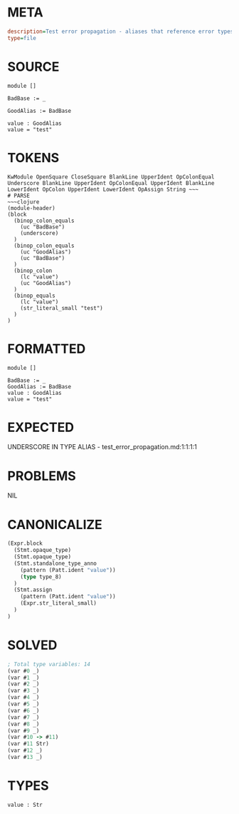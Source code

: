 # META
~~~ini
description=Test error propagation - aliases that reference error types should not propagate errors
type=file
~~~
# SOURCE
~~~roc
module []

BadBase := _

GoodAlias := BadBase

value : GoodAlias
value = "test"
~~~
# TOKENS
~~~text
KwModule OpenSquare CloseSquare BlankLine UpperIdent OpColonEqual Underscore BlankLine UpperIdent OpColonEqual UpperIdent BlankLine LowerIdent OpColon UpperIdent LowerIdent OpAssign String ~~~
# PARSE
~~~clojure
(module-header)
(block
  (binop_colon_equals
    (uc "BadBase")
    (underscore)
  )
  (binop_colon_equals
    (uc "GoodAlias")
    (uc "BadBase")
  )
  (binop_colon
    (lc "value")
    (uc "GoodAlias")
  )
  (binop_equals
    (lc "value")
    (str_literal_small "test")
  )
)
~~~
# FORMATTED
~~~roc
module []

BadBase := _
GoodAlias := BadBase
value : GoodAlias
value = "test"
~~~
# EXPECTED
UNDERSCORE IN TYPE ALIAS - test_error_propagation.md:1:1:1:1
# PROBLEMS
NIL
# CANONICALIZE
~~~clojure
(Expr.block
  (Stmt.opaque_type)
  (Stmt.opaque_type)
  (Stmt.standalone_type_anno
    (pattern (Patt.ident "value"))
    (type type_8)
  )
  (Stmt.assign
    (pattern (Patt.ident "value"))
    (Expr.str_literal_small)
  )
)
~~~
# SOLVED
~~~clojure
; Total type variables: 14
(var #0 _)
(var #1 _)
(var #2 _)
(var #3 _)
(var #4 _)
(var #5 _)
(var #6 _)
(var #7 _)
(var #8 _)
(var #9 _)
(var #10 -> #11)
(var #11 Str)
(var #12 _)
(var #13 _)
~~~
# TYPES
~~~roc
value : Str
~~~
